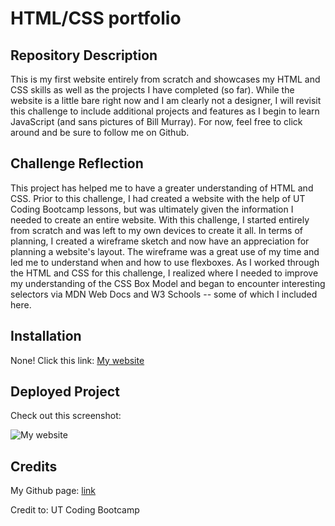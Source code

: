 # **HTML/CSS portfolio**

## Repository Description

This is my first website entirely from scratch and showcases my HTML and CSS skills as well as the projects I have completed (so far). While the website is a little bare right now and I am clearly not a designer, I will revisit this challenge to include additional projects and features as I begin to learn JavaScript (and sans pictures of Bill Murray). For now, feel free to click around and be sure to follow me on Github.

## Challenge Reflection

This project has helped me to have a greater understanding of HTML and CSS. Prior to this challenge, I had created a website with the help of UT Coding Bootcamp lessons, but was ultimately given the information I needed to create an entire website. With this challenge, I started entirely from scratch and was left to my own devices to create it all. In terms of planning, I created a wireframe sketch and now have an appreciation for planning a website's layout. The wireframe was a great use of my time and led me to understand when and how to use flexboxes. As I worked through the HTML and CSS for this challenge, I realized where I needed to improve my understanding of the CSS Box Model and began to encounter interesting selectors via MDN Web Docs and W3 Schools -- some of which I included here.

## Installation

None! Click this link: [My website](https://ggamb.github.io/portfolio-challenge-2/)

## Deployed Project

Check out this screenshot:

![My website](https://user-images.githubusercontent.com/86434738/130325533-8c9699bf-3db8-4403-aa32-e92c829017dd.png)


## Credits

My Github page: [link](https://github.com/ggamb)

Credit to: UT Coding Bootcamp
